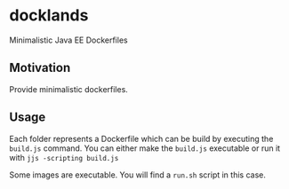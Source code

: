 # docklands
Minimalistic Java EE Dockerfiles

## Motivation

Provide minimalistic dockerfiles.

## Usage

Each folder represents a Dockerfile which can be build by executing the `build.js` command.
You can either make the `build.js` executable or run it with `jjs -scripting build.js`

Some images are executable. You will find a `run.sh` script in this case.
